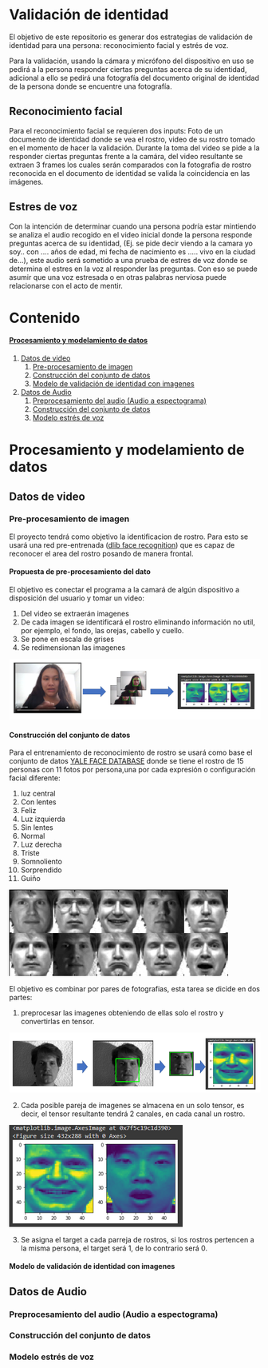# Validación de identidad
El objetivo de este repositorio es generar dos estrategias de validación de identidad para una persona: reconocimiento facial y estrés de voz.

Para la validación, usando la cámara y micrófono del dispositivo en uso se pedirá a la persona responder ciertas preguntas acerca de su identidad, adicional a ello se pedirá una fotografía del documento original de identidad de la persona donde se encuentre una fotografía.

## Reconocimiento facial
Para el reconocimiento facial se requieren dos inputs: Foto de un documento de identidad donde se vea el rostro, video de su rostro tomado en el momento de hacer la validación.
Durante la toma del video se pide a la responder ciertas preguntas frente a la camára, del video resultante se extraen 3 frames los cuales serán comparados con la fotografia de rostro reconocida en el documento de identidad se valida la coincidencia en las imágenes.

## Estres de voz

Con la intención de determinar cuando una persona podría estar mintiendo se analiza el audio recogido en el video inicial donde la persona responde preguntas acerca de su identidad, (Ej. se pide decir viendo a la camara yo soy.. con .... años de edad, mi fecha de nacimiento es ..... vivo en la ciudad de...), este audio será sometido a una prueba de estres de voz donde se determina el estres en la voz al responder las preguntas. Con eso se puede asumir que una voz estresada o en otras palabras nerviosa  puede relacionarse con el acto de mentir.

# Contenido

#### [Procesamiento y modelamiento de datos](#Procesamiento-y-modelamiento-de-datos)

1. [Datos de video](#Datos-de-video)
    1. [Pre-procesamiento de imagen](#Pre-procesamiento-de-imagen)
    2. [Construcción del conjunto de datos](#Construcción-del-conjunto-de-datos) 
    3. [Modelo de validación de identidad con imagenes](#Modelo-de-validación-de-identidad-con-imagenes)
2. [Datos de Audio](#Datos-de-Audio)
    1. [Preprocesamiento del audio (Audio a espectograma)](#Preprocesamiento-del-audio-(Audio-a-espectograma))
    2. [Construcción del conjunto de datos](#Construcción-del-conjunto-de-datos)
    3. [Modelo estrés de voz](#Modelo-estrés-de-voz)

# Procesamiento y modelamiento de datos
## Datos de video
###  Pre-procesamiento de imagen
El proyecto tendrá como objetivo la identificacion de rostro. 
Para esto se usará una red pre-entrenada ([dlib face recognition](http://dlib.net/)) que es capaz de reconocer el area del rostro posando de manera frontal.


#### Propuesta de pre-procesamiento del dato

El objetivo es conectar el programa a la camará de algún dispositivo a disposición del usuario y tomar un video:

1. Del video se extraerán imagenes
2. De cada imagen se identificará el rostro eliminando información no util, por ejemplo, el fondo, las orejas, cabello y cuello.
3. Se pone en escala de grises
4. Se redimensionan las imagenes

![proceso_video](imagenes/video_proceso.PNG)

#### Construcción del conjunto de datos

Para el entrenamiento de reconocimiento de rostro se usará como base el conjunto de datos [YALE FACE DATABASE](http://vision.ucsd.edu/content/yale-face-database) donde se tiene el rostro de  15 personas con 11 fotos por persona,una por cada expresión o configuración facial diferente: 
1. luz central
2. Con lentes
3. Feliz
4. Luz izquierda
5. Sin lentes
6. Normal
7. Luz derecha
8. Triste
9. Somnoliento
10. Sorprendido
11. Guiño


![yalefaces](imagenes/yale_faces.png)


El objetivo es combinar por pares de fotografias, esta tarea se dicide en dos partes:
1. preprocesar las imagenes obteniendo de ellas solo el rostro y convertirlas en tensor.

![yalefaces](imagenes/proceso_cara.PNG)

2. Cada posible pareja de imagenes se almacena en un solo tensor, es decir, el tensor resultante tendrá 2 canales, en cada canal un rostro.

![yalefaces](imagenes/Par_rostros.PNG)

3. Se asigna el target a cada parreja de rostros, si los rostros pertencen a la misma persona, el target será 1, de lo contrario será 0.


#### Modelo de validación de identidad con imagenes

## Datos de Audio
### Preprocesamiento del audio (Audio a espectograma)
### Construcción del conjunto de datos
### Modelo estrés de voz


